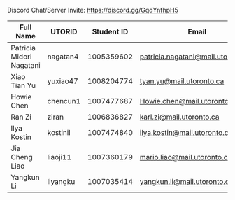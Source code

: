  Discord Chat/Server Invite:   https://discord.gg/GqdYnfhpH5

| Full Name | UTORID | Student ID | Email | Best Way to Contact | Discord Username |    
| ------------- |-------------| -----| ------------- |-------------| -----|
| Patricia Midori Nagatani | nagatan4 |1005359602 | patricia.nagatani@mail.utoronto.ca | 6479490641 | Amu#2266 | 
| Xiao Tian Yu | yuxiao47 | 1008204774 | tyan.yu@mail.utoronto.ca | 6478071308 | magpie#6462 | 
| Howie Chen | chencun1 | 1007477687 | Howie.chen@mail.utoronto.ca | email | Zeneo#4872 |
| Ran Zi | ziran | 1006836827 | karl.zi@mail.utoronto.ca | 6476791760 | dawg#3942 |
| Ilya Kostin | kostinil | 1007474840 | ilya.kostin@mail.utoronto.ca | 6472064342 | IlyukhaKIS#5619| 
| Jia Cheng Liao | liaoji11 | 1007360179 | mario.liao@mail.utoronto.ca | 6476673995 | Alsae#3314 |
| Yangkun Li | liyangku | 1007035414 | yangkun.li@mail.utoronto.ca | Discord | BurningWater1#4655 |

